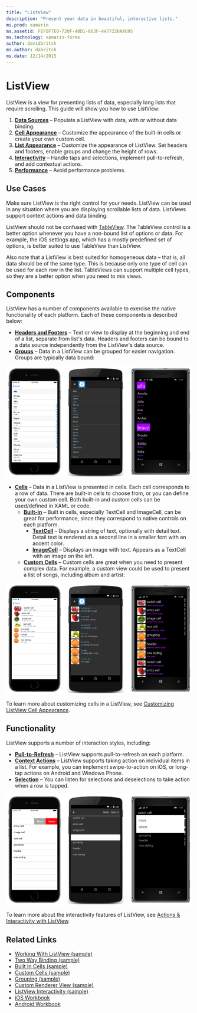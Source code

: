 ```yaml
---
title: "ListView"
description: "Present your data in beautiful, interactive lists."
ms.prod: xamarin
ms.assetid: FEFDF7E0-720F-4BD1-863F-4477226AA695
ms.technology: xamarin-forms
author: davidbritch
ms.author: dabritch
ms.date: 12/14/2015
---
```


# ListView

ListView is a view for presenting lists of data, especially long lists that require scrolling. This guide will show you how to use ListView:

1. **[Data Sources](data-and-databinding.md)** &ndash;  Populate a ListView with data, with or without data binding.
2. **[Cell Appearance](customizing-cell-appearance.md)** &ndash; Customize the appearance of the built-in cells or create your own custom cell.
3. **[List Appearance](customizing-list-appearance.md)** &ndash; Customize the appearance of ListView. Set headers and footers, enable groups and change the height of rows.
4. **[Interactivity](interactivity.md)** &ndash; Handle taps and selections, implement pull-to-refresh, and add contextual actions.
5. **[Performance](performance.md)** &ndash; Avoid performance problems.

## Use Cases
Make sure ListView is the right control for your needs. ListView can be used in any situation where you are displaying scrollable lists of data. ListViews support context actions and data binding.

ListView should not be confused with [TableView](~/xamarin-forms/user-interface/tableview.md). The TableView control is a better option whenever you have a non-bound list of options or data. For example, the iOS settings app, which has a mostly predefined set of options, is better suited to use TableView than ListView.

Also note that a ListView is best suited for homogeneous data &ndash; that is, all data should be of the same type. This is because only one type of cell can be used for each row in the list. TableViews can support multiple cell types, so they are a better option when you need to mix views.


## Components
ListView has a number of components available to exercise the native functionality of each platform. Each of these components is described below:

- **[Headers and Footers](customizing-list-appearance.md#Headers_and_Footers)** &ndash; Text or view to display at the beginning and end of a list, separate from list's data. Headers and footers can be bound to a data source independently from the ListView's data source.
- **[Groups](customizing-list-appearance.md#Grouping)** &ndash; Data in a ListView can be grouped for easier navigation. Groups are typically data bound:

![](images/grouping-depth.png "ListView with Grouped Data")

- **[Cells](customizing-cell-appearance.md)** &ndash; Data in a ListView is presented in cells. Each cell corresponds to a row of data. There are built-in cells to choose from, or you can define your own custom cell. Both built-in and custom cells can be used/defined in XAML or code.
  - **[Built-in](customizing-cell-appearance.md#Built_in_Cells)** &ndash; Built in cells, especially TextCell and ImageCell, can be great for performance, since they correspond to native controls on each platform.
   	- **[TextCell](customizing-cell-appearance.md#TextCell)** &ndash; Displays a string of text, optionally with detail text. Detail text is rendered as a second line in a smaller font with an accent color.
   	- **[ImageCell](customizing-cell-appearance.md#ImageCell)** &ndash; Displays an image with text. Appears as a TextCell with an image on the left.
  - **[Custom Cells](customizing-cell-appearance.md#customcells)** &ndash; Custom cells are great when you need to present complex data. For example, a custom view could be used to present a list of songs, including album and artist:

![](images/image-cell-default.png "ListView with ImageCells")

To learn more about customizing cells in a ListView, see [Customizing ListView Cell Appearance](customizing-cell-appearance.md).

## Functionality
ListView supports a number of interaction styles, including:

- **[Pull-to-Refresh](interactivity.md#Pull_to_Refresh)** &ndash; ListView supports pull-to-refresh on each platform.
- **[Context Actions](interactivity.md#Context_Actions)** &ndash; ListView supports taking action on individual items in a list. For example, you can implement swipe-to-action on iOS, or long-tap actions on Android and Windows Phone.
- **[Selection](interactivity.md#selectiontaps)** &ndash; You can listen for selections and deselections to take action when a row is tapped.

![](images/context-default.png "ListView with Context Actions")

To learn more about the interactivity features of ListView, see [Actions & Interactivity with ListView](interactivity.md).


## Related Links

- [Working With ListView (sample)](https://developer.xamarin.com/samples/WorkingWithListview)
- [Two Way Binding (sample)](https://developer.xamarin.com/samples/xamarin-forms/UserInterface/ListView/SwitchEntryTwoBinding)
- [Built In Cells (sample)](https://developer.xamarin.com/samples/xamarin-forms/UserInterface/ListView/BuiltInCells)
- [Custom Cells (sample)](https://developer.xamarin.com/samples/xamarin-forms/UserInterface/ListView/CustomCells)
- [Grouping (sample)](https://developer.xamarin.com/samples/xamarin-forms/UserInterface/ListView/Grouping)
- [Custom Renderer View (sample)](https://developer.xamarin.com/samples/xamarin-forms/UserInterface/ListView/WorkingWithListviewNative)
- [ListView Interactivity (sample)](https://developer.xamarin.com/samples/xamarin-forms/UserInterface/ListView/interactivity)
- [iOS Workbook](https://developer.xamarin.com/workbooks/xamarin-forms/user-interface/listview/ListView1-ios.workbook)
- [Android Workbook](https://developer.xamarin.com/workbooks/xamarin-forms/user-interface/listview/ListView1-android.workbook)
